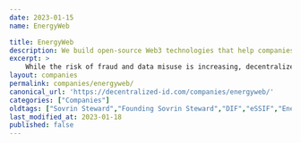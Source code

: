 ```yaml
---
date: 2023-01-15
name: EnergyWeb

title: EnergyWeb
description: We build open-source Web3 technologies that help companies navigate the energy transition
excerpt: >
    While the risk of fraud and data misuse is increasing, decentralized identity and credentials are meeting the demands of businesses across the digital identity value chain with: - Enhanced security - Privacy & user experience with the ability to easily consent - Shareable & verifiable claims without having to disclose sensitive data With this report, access promising use cases, risks and considerations, and expert recommendations on creating value for the fully decentralized future.
layout: companies
permalink: companies/energyweb/
canonical_url: 'https://decentralized-id.com/companies/energyweb/'
categories: ["Companies"]
oldtags: ["Sovrin Steward","Founding Sovrin Steward","DIF","eSSIF","Energyweb"]
last_modified_at: 2023-01-18
published: false
---
```


